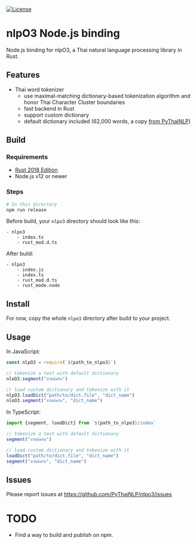 <a href="https://opensource.org/licenses/Apache-2.0"><img alt="License" src="https://img.shields.io/badge/License-Apache%202.0-blue.svg"/></a>

# nlpO3 Node.js binding

Node.js binding for nlpO3, a Thai natural language processing library in Rust.

## Features

- Thai word tokenizer
  - use maximal-matching dictionary-based tokenization algorithm and honor Thai Character Cluster boundaries
  - fast backend in Rust
  - support custom dictionary
  - default dictionary included (62,000 words, a copy [from PyThaiNLP](https://github.com/PyThaiNLP/pythainlp))

## Build

### Requirements

- [Rust 2018 Edition](https://www.rust-lang.org/tools/install)
- Node.js v12 or newer

### Steps

```bash
# In this directory
npm run release
```

Before build, your `nlpo3` directory should look like this:
```
- nlpo3
    - index.ts
    - rust_mod.d.ts
```

After build:
```
- nlpo3
    - index.js
    - index.ts
    - rust_mod.d.ts
    - rust_mode.node
```

## Install

For now, copy the whole `nlpo3` directory after build to your project.

## Usage

In JavaScript:
```javascript
const nlpO3 = require(`${path_to_nlpo3}`)

// tokenize a text with default dictionary
nloO3.segment("สวัสดีครับ")

// load custom dictionary and tokenize with it
nlpO3.loadDict("path/to/dict.file", "dict_name")
nloO3.segment("สวัสดีครับ", "dict_name")
```

In TypeScript:
```typescript
import {segment, loadDict} from `${path_to_nlpo3}/index`

// tokenize a text with default dictionary
segment("สวัสดีครับ")

// load custom dictionary and tokenize with it
loadDict("path/to/dict.file", "dict_name")
segment("สวัสดีครับ", "dict_name")
```

## Issues

Please report issues at https://github.com/PyThaiNLP/nlpo3/issues

# TODO

- Find a way to build and publish on npm.

